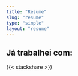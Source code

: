 ```yaml
---
title: "Resume"
slug: "resume"
type: "simple"
layout: "resume"
---
```


## Já trabalhei com:

{{< stackshare >}}